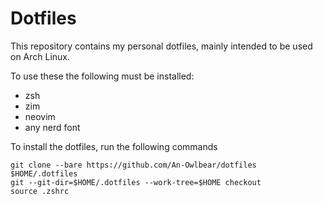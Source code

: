 # Dotfiles

This repository contains my personal dotfiles, mainly intended to be used on Arch Linux.

To use these the following must be installed:
- zsh
- zim
- neovim
- any nerd font

To install the dotfiles, run the following commands

```
git clone --bare https://github.com/An-Owlbear/dotfiles $HOME/.dotfiles
git --git-dir=$HOME/.dotfiles --work-tree=$HOME checkout
source .zshrc
```

